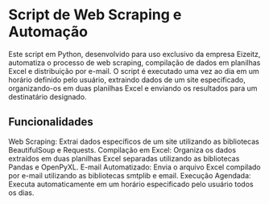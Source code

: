 # Script de Web Scraping e Automação
Este script em Python, desenvolvido para uso exclusivo da empresa Eizeitz, automatiza o processo de web scraping, compilação de dados em planilhas Excel e distribuição por e-mail. O script é executado uma vez ao dia em um horário definido pelo usuário, extraindo dados de um site especificado, organizando-os em duas planilhas Excel e enviando os resultados para um destinatário designado.

## Funcionalidades
Web Scraping: Extrai dados específicos de um site utilizando as bibliotecas BeautifulSoup e Requests.
Compilação em Excel: Organiza os dados extraídos em duas planilhas Excel separadas utilizando as bibliotecas Pandas e OpenPyXL.
E-mail Automatizado: Envia o arquivo Excel compilado por e-mail utilizando as bibliotecas smtplib e email.
Execução Agendada: Executa automaticamente em um horário especificado pelo usuário todos os dias.
